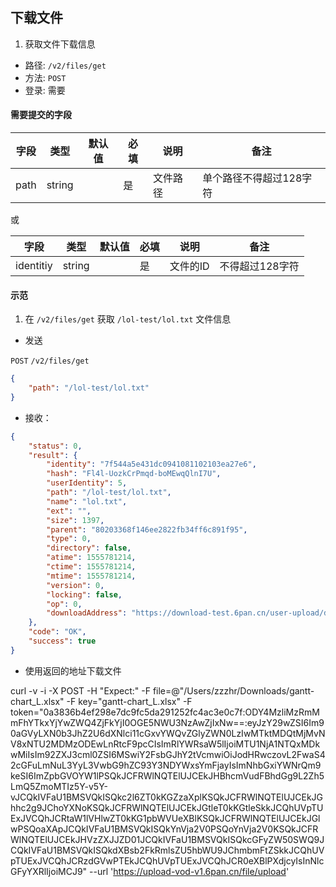 ## 下载文件

1. 获取文件下载信息

* 路径: ```/v2/files/get```
* 方法: ```POST```
* 登录: 需要

#### 需要提交的字段

| 字段          	| 类型    	| 默认值 	| 必填 	| 说明               	| 备注                         	|
|---------------	|---------	|--------	|------	|--------------------	|------------------------------	|
| path          	| string  	|        	| 是   	| 文件路径           	|   单个路径不得超过128字符   	|


或

| 字段          	| 类型    	| 默认值 	| 必填 	| 说明               	| 备注                         	|
|---------------	|---------	|--------	|------	|--------------------	|------------------------------	|
| identitiy        	| string  	|        	| 是   	| 文件的ID        	|    不得超过128字符 	|


#### 示范

1. 在 ```/v2/files/get``` 获取 ```/lol-test/lol.txt``` 文件信息

* 发送

```POST``` ```/v2/files/get```

```json
{
	"path": "/lol-test/lol.txt"
}
```

* 接收：

```json
{
    "status": 0,
    "result": {
        "identity": "7f544a5e431dc0941081102103ea27e6",
        "hash": "Fl4l-UozkCrPmqd-boMEwqQlnI7U",
        "userIdentity": 5,
        "path": "/lol-test/lol.txt",
        "name": "lol.txt",
        "ext": "",
        "size": 1397,
        "parent": "80203368f146ee2822fb34ff6c891f95",
        "type": 0,
        "directory": false,
        "atime": 1555781214,
        "ctime": 1555781214,
        "mtime": 1555781214,
        "version": 0,
        "locking": false,
        "op": 0,
        "downloadAddress": "https://download-test.6pan.cn/user-upload/direct/2019-04-20/5_1555769498.tmp_ip?userId=5&wsSecret=70c9a8d9854dcc3fe1431bd31e526254&wsTime=5cbb6e2a"
    },
    "code": "OK",
    "success": true
}
```

* 使用返回的地址下载文件

curl -v -i -X POST -H "Expect:" -F file=@"/Users/zzzhr/Downloads/gantt-chart_L.xlsx" -F key="gantt-chart_L.xlsx" -F token="0a3836b4ef298e7dc9fc5da291252fc4ac3e0c7f:ODY4MzliMzRmMmFhYTkxYjYwZWQ4ZjFkYjI0OGE5NWU3NzAwZjIxNw==:eyJzY29wZSI6Im90aGVyLXN0b3JhZ2U6dXNlci11cGxvYWQvZGlyZWN0LzIwMTktMDQtMjMvNV8xNTU2MDMzODEwLnRtcF9pcCIsImRlYWRsaW5lIjoiMTU1NjA1NTQxMDkwMiIsIm92ZXJ3cml0ZSI6MSwiY2FsbGJhY2tVcmwiOiJodHRwczovL2FwaS42cGFuLmNuL3YyL3VwbG9hZC93Y3NDYWxsYmFjayIsImNhbGxiYWNrQm9keSI6ImZpbGVOYW1lPSQkJCFRWlNQTElUJCEkJHBhcmVudFBhdGg9L2Zh5LmQ5ZmoMTIz5Y-v5Y-vJCQkIVFaU1BMSVQkISQkc2l6ZT0kKGZzaXplKSQkJCFRWlNQTElUJCEkJGhhc2g9JChoYXNoKSQkJCFRWlNQTElUJCEkJGtleT0kKGtleSkkJCQhUVpTUExJVCQhJCRtaW1lVHlwZT0kKG1pbWVUeXBlKSQkJCFRWlNQTElUJCEkJGlwPSQoaXApJCQkIVFaU1BMSVQkISQkYnVja2V0PSQoYnVja2V0KSQkJCFRWlNQTElUJCEkJHVzZXJJZD01JCQkIVFaU1BMSVQkISQkcGFyZW50SWQ9JCQkIVFaU1BMSVQkISQkdXBsb2FkRmlsZU5hbWU9JChmbmFtZSkkJCQhUVpTUExJVCQhJCRzdGVwPTEkJCQhUVpTUExJVCQhJCR0eXBlPXdjcyIsInNlcGFyYXRlIjoiMCJ9" --url 'https://upload-vod-v1.6pan.cn/file/upload'